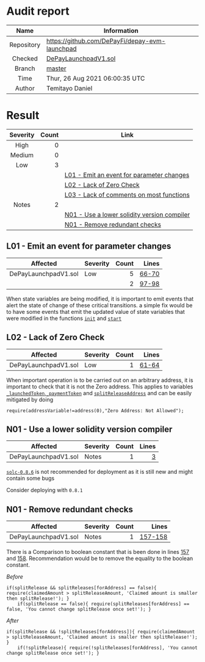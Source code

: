 # Audit report

|    Name    | Information                                                                                                       |
| :--------: | ----------------------------------------------------------------------------------------------------------------- |
| Repository | https://github.com/DePayFi/depay-evm-launchpad                                                                    |
|  Checked   | [DePayLaunchpadV1.sol](https://github.com/DePayFi/depay-evm-launchpad/blob/master/contracts/DePayLaunchpadV1.sol) |
|   Branch   | [master](https://github.com/DePayFi/depay-evm-launchpad)                                                          |
|    Time    | Thur, 26 Aug 2021 06:00:35 UTC                                                                                    |
|   Author   | Temitayo Daniel                                                                                                   |

# Result

| Severity | Count | Link                                                |
| :------: | ----: | --------------------------------------------------- |
|   High   |     0 |                                                     |  |
|  Medium  |     0 |                                                     |
|   Low    |     3 |                                                     |
|          |       | [L01 - Emit an event for parameter changes](#L01)   |
|          |       | [L02 - Lack of Zero Check](#L02)                    |
|          |       | [L03 - Lack of comments on most functions](#L03)    |
|  Notes   |     2 |                                                     |
|          |       | [N01 - Use a lower solidity version compiler](#N01) |
|          |       | [N01 - Remove redundant checks](#N01)               |

<a name="L01"/>

## L01 - Emit an event for parameter changes

|       Affected       | Severity | Count |                                                                                                                                        Lines |
| :------------------: | :------- | ----: | -------------------------------------------------------------------------------------------------------------------------------------------: |
| DePayLaunchpadV1.sol | Low      |     5 | [66-70](https://github.com/DePayFi/depay-evm-launchpad/blob/5c3288f1b9cc1273b8cef2b064c017b162165b19/contracts/DePayLaunchpadV1.sol#L66-L70) |
|                      |          |     2 | [97-98](https://github.com/DePayFi/depay-evm-launchpad/blob/5c3288f1b9cc1273b8cef2b064c017b162165b19/contracts/DePayLaunchpadV1.sol#L97-L98) |

When state variables are being modified, it is important to emit events that alert the state of change of these critical transitions. a simple fix would be to have some events that emit the updated value of state variables that were modified in the functions [`init`](https://github.com/DePayFi/depay-evm-launchpad/blob/5c3288f1b9cc1273b8cef2b064c017b162165b19/contracts/DePayLaunchpadV1.sol#L60) and [`start`](https://github.com/DePayFi/depay-evm-launchpad/blob/5c3288f1b9cc1273b8cef2b064c017b162165b19/contracts/DePayLaunchpadV1.sol#L96)

<a name="L02"/>

## L02 - Lack of Zero Check

|       Affected       | Severity | Count |                                                                                                                                        Lines |
| :------------------: | :------- | ----: | -------------------------------------------------------------------------------------------------------------------------------------------: |
| DePayLaunchpadV1.sol | Low      |     1 | [61-64](https://github.com/DePayFi/depay-evm-launchpad/blob/5c3288f1b9cc1273b8cef2b064c017b162165b19/contracts/DePayLaunchpadV1.sol#L61-L64) |

When important operation is to be carried out on an arbitrary address, it is important to check that it is not the Zero address. This applies to variables [`_launchedToken`](https://github.com/DePayFi/depay-evm-launchpad/blob/5c3288f1b9cc1273b8cef2b064c017b162165b19/contracts/DePayLaunchpadV1.sol#L61),[`_paymentToken`](https://github.com/DePayFi/depay-evm-launchpad/blob/5c3288f1b9cc1273b8cef2b064c017b162165b19/contracts/DePayLaunchpadV1.sol#L62) and [`splitReleaseAddress`](https://github.com/DePayFi/depay-evm-launchpad/blob/5c3288f1b9cc1273b8cef2b064c017b162165b19/contracts/DePayLaunchpadV1.sol#L64) and can be easily mitigated by doing

```solidity
require(addressVariable!=address(0),"Zero Address: Not Allowed");
```

<a name="N01"/>

## N01 - Use a lower solidity version compiler

|       Affected       | Severity | Count |                                                                                                                               Lines |
| :------------------: | :------- | ----: | ----------------------------------------------------------------------------------------------------------------------------------: |
| DePayLaunchpadV1.sol | Notes    |     1 | [3](https://github.com/DePayFi/depay-evm-launchpad/blob/5c3288f1b9cc1273b8cef2b064c017b162165b19/contracts/DePayLaunchpadV1.sol#L3) |

[`solc-0.8.6`](https://github.com/DePayFi/depay-evm-launchpad/blob/5c3288f1b9cc1273b8cef2b064c017b162165b19/contracts/DePayLaunchpadV1.sol#L3) is not recommended for deployment as it is still new and might contain some bugs

Consider deploying with `0.8.1`

<a name="N02"/>

## N01 - Remove redundant checks

|       Affected       | Severity | Count |                                                                                                                                            Lines |
| :------------------: | :------- | ----: | -----------------------------------------------------------------------------------------------------------------------------------------------: |
| DePayLaunchpadV1.sol | Notes    |     1 | [157-158](https://github.com/DePayFi/depay-evm-launchpad/blob/5c3288f1b9cc1273b8cef2b064c017b162165b19/contracts/DePayLaunchpadV1.sol#L157-L158) |

There is a Comparison to boolean constant that is been done in lines [157](https://github.com/DePayFi/depay-evm-launchpad/blob/5c3288f1b9cc1273b8cef2b064c017b162165b19/contracts/DePayLaunchpadV1.sol#L157) and [158](https://github.com/DePayFi/depay-evm-launchpad/blob/5c3288f1b9cc1273b8cef2b064c017b162165b19/contracts/DePayLaunchpadV1.sol#L158). Recommendation would be to remove the equality to the boolean constant.

_Before_

```solidity
if(splitRelease && splitReleases[forAddress] == false){ require(claimedAmount > splitReleaseAmount, 'Claimed amount is smaller then splitRelease!'); }
    if(splitRelease == false){ require(splitReleases[forAddress] == false, 'You cannot change splitRelease once set!'); }
```

_After_

```solidity
if(splitRelease && !splitReleases[forAddress]){ require(claimedAmount > splitReleaseAmount, 'Claimed amount is smaller then splitRelease!'); }
    if(!splitRelease){ require(!splitReleases[forAddress], 'You cannot change splitRelease once set!'); }
```
